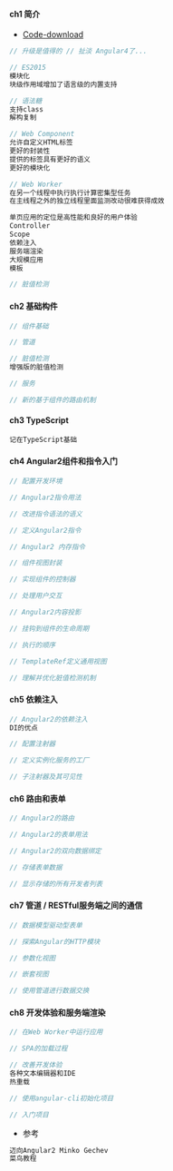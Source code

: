 #### **ch1 简介**

* [Code-download](https://github.com/mgechev/switching-to-angular2)

```js
// 升级是值得的 // 扯淡 Angular4了...

// ES2015
模块化
块级作用域增加了语言级的内置支持

// 语法糖
支持class
解构复制

// Web Component
允许自定义HTML标签
更好的封装性
提供的标签具有更好的语义
更好的模块化

// Web Worker
在另一个线程中执行执行计算密集型任务
在主线程之外的独立线程里面监测改动很难获得成效

单页应用的定位是高性能和良好的用户体验
Controller
Scope
依赖注入
服务端渲染
大规模应用
模板

// 脏值检测
```

#### **ch2 基础构件**

```js
// 组件基础

// 管道

// 脏值检测
增强版的脏值检测

// 服务

// 新的基于组件的路由机制
```

#### **ch3 TypeScript**

```js
记在TypeScript基础
```

#### **ch4 Angular2组件和指令入门**

```js
// 配置开发环境

// Angular2指令用法

// 改进指令语法的语义

// 定义Angular2指令

// Angular2 内存指令

// 组件视图封装

// 实现组件的控制器

// 处理用户交互

// Angular2内容投影

// 挂钩到组件的生命周期

// 执行的顺序

// TemplateRef定义通用视图

// 理解并优化脏值检测机制
```

#### **ch5 依赖注入**

```js
// Angular2的依赖注入
DI的优点

// 配置注射器

// 定义实例化服务的工厂

// 子注射器及其可见性
```

#### **ch6 路由和表单**

```js
// Angular2的路由

// Angular2的表单用法

// Angular2的双向数据绑定

// 存储表单数据

// 显示存储的所有开发者列表
```

#### **ch7 管道 / RESTful服务端之间的通信**

```js
// 数据模型驱动型表单

// 探索Angular的HTTP模块

// 参数化视图

// 嵌套视图

// 使用管道进行数据交换
```

#### **ch8 开发体验和服务端渲染**

```js
// 在Web Worker中运行应用

// SPA的加载过程

// 改善开发体验
各种文本编辑器和IDE
热重载

// 使用angular-cli初始化项目

// 入门项目
```

* 参考

```js
迈向Angular2 Minko Gechev
菜鸟教程
```



